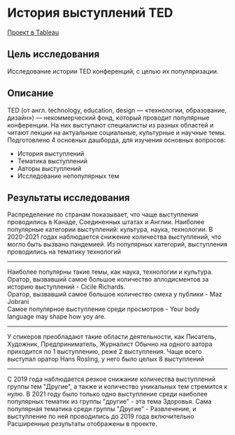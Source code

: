 # История выступлений TED
[Проект в Tableau](https://public.tableau.com/views/project_17294301277460/sheet24?:language=en-US&:sid=&:redirect=auth&:display_count=n&:origin=viz_share_link)
## Цель исследования
Исследование истории TED конференций, с целью их популяризации.
## Описание
TED (от англ. technology, education, design — «технологии, образование, дизайн») — некоммерческий фонд, который проводит популярные конференции. На них выступают специалисты из разных областей и читают лекции на актуальные социальные, культурные и научные темы. <br>
Подготовлено 4 основных дашборда, для изучения основных вопросов:
- История выступлений
- Тематика выступлений
- Авторы выступлений
- Исследование непопулярных тем
## Результаты исследования
Распределение по странам показывает, что чаще выступления проводились в Канаде, Соединенных штатах и Англии. 
Наиболее популярные категории выступлений: культура, наука, технологии. 
В 2020-2021 годах наблюдается снижение количества выступлений, что могло быть вызвано пандемией. Из популярных категорий, выступления проводились на тематику технологий

---
Наиболее популярны такие темы, как наука, технологии и культура.<br>
Оратор, вызвавший самое большое количество аплодисментов за историю выступлений - Cicile Richards.<br>
Оратор, вызвавший самое большое количество смеха у публики - Maz Jobrani <br>
Самое популярное выступление среди просмотров - Your body language may shape how yoy are.

---
У спикеров преобладают такие области деятельности, как Писатель, Художник, Предприниматель, Журналист
Обычно на одного аатора приходится по 1 выступлению, реже 2 выступления. Чаще всего выступал оратор Hans Rosling, у него было целых 8 выступлений

---
С 2019 года наблюдается резкое снижание количества выступлений группы тем "Другие", а также и количество уникальных тем стремится к нулю. В 2021 году было только одно выступление среди наиболее популярных тематик из группы "другие" - эта тема Здоровья. Сама популярная тематика среди группы "Другие" - Развлечение, и выступление по ней проводились до 2019 года включительно
Расширенные результаты отображены в проекте.
